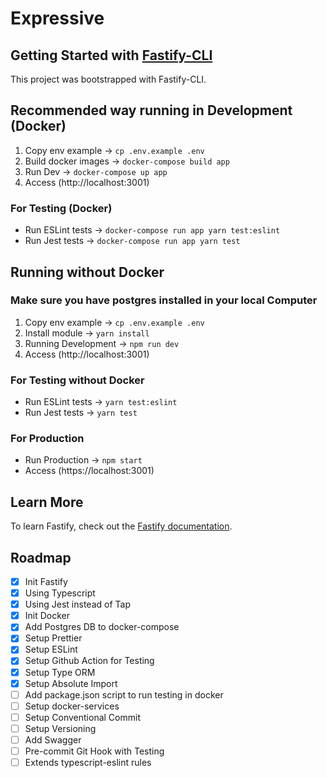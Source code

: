 # Expressive

## Getting Started with [Fastify-CLI](https://www.npmjs.com/package/fastify-cli)
This project was bootstrapped with Fastify-CLI.

## Recommended way running in Development (Docker)

1. Copy env example -> `cp .env.example .env`
2. Build docker images -> `docker-compose build app`
3. Run Dev -> `docker-compose up app`
4. Access (http://localhost:3001)

### For Testing (Docker)

- Run ESLint tests -> `docker-compose run app yarn test:eslint`
- Run Jest tests -> `docker-compose run app yarn test`

## Running without Docker
### Make sure you have postgres installed in your local Computer

1. Copy env example -> `cp .env.example .env`
2. Install module -> `yarn install`
3. Running Development -> `npm run dev`
4. Access (http://localhost:3001)

### For Testing without Docker

- Run ESLint tests -> `yarn test:eslint`
- Run Jest tests -> `yarn test`

### For Production
- Run Production -> `npm start`
- Access (https://localhost:3001)

## Learn More

To learn Fastify, check out the [Fastify documentation](https://www.fastify.io/docs/latest/).

## Roadmap
- [x] Init Fastify
- [x] Using Typescript
- [x] Using Jest instead of Tap
- [x] Init Docker
- [x] Add Postgres DB to docker-compose
- [x] Setup Prettier
- [x] Setup ESLint
- [x] Setup Github Action for Testing
- [x] Setup Type ORM
- [x] Setup Absolute Import
- [ ] Add package.json script to run testing in docker
- [ ] Setup docker-services
- [ ] Setup Conventional Commit
- [ ] Setup Versioning
- [ ] Add Swagger
- [ ] Pre-commit Git Hook with Testing
- [ ] Extends typescript-eslint rules
